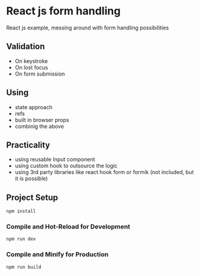 # React js form handling

React js example, messing around with form handling possibilities 

## Validation

- On keystroke
- On lost focus
- On form submission

## Using

- state approach
- refs
- built in browser props
- combinig the above

## Practicality

- using reusable Input component
- using custom hook to outsource the logic
- using 3rd party libraries like react hook form or formik (not included, but it is possible)


## Project Setup

```sh
npm install
```

### Compile and Hot-Reload for Development

```sh
npm run dev
```

### Compile and Minify for Production

```sh
npm run build
```
